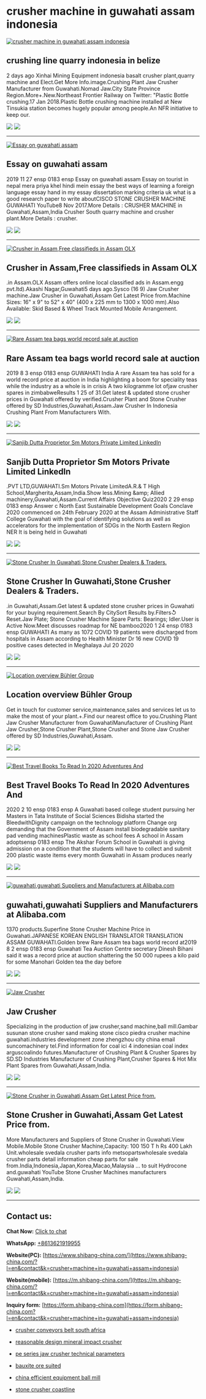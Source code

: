 # crusher machine in guwahati assam indonesia

<a href="https://swt.shibang-china.com/?l=en&img&k=crusher+machine+in+guwahati+assam+indonesia" target="_blank">![crusher machine in guwahati assam indonesia](http://static.shibang-china.com/all-800x300/678.jpg)</a>

## crushing line quarry indonesia in belize
2 days ago Xinhai Mining Equipment indonesia basalt crusher plant,quarry machine and Elect.Get More Info.image.Crushing Plant Jaw Crusher Manufacturer from Guwahati.Nomad Jaw.City State Province Region.More+.New.Northeast Frontier Railway on Twitter: &quot;Plastic Bottle crushing.17 Jan 2018.Plastic Bottle crushing machine installed at New Tinsukia station becomes hugely popular among people.An NFR initiative to keep our.


<a href="https://whatsapp.shibangsoft.com/WhatsApp.php" target="_blank" title="WhatsApp">![](http://static.shibang-china.com/icon/whatsapp.png)</a> <a href="https://swt.shibang-china.com/?l=en&icon&k=crusher+machine+in+guwahati+assam+indonesia" target="_blank">![](http://static.shibang-china.com/icon/chat-en.png)</a>

---

<a href="https://swt.shibang-china.com/?l=en&img&k=crusher+machine+in+guwahati+assam+indonesia" target="_blank">![Essay on guwahati assam](http://static.shibang-china.com/all-800x300/66.jpg)</a>

## Essay on guwahati assam
2019 11 27 ensp 0183 ensp Essay on guwahati assam Essay on tourist in nepal mera priya khel hindi mein essay the best ways of learning a foreign language essay hand in my essay dissertation marking criteria uk what is a good research paper to write aboutCISCO STONE CRUSHER MACHINE GUWAHATI YouTube8 Nov 2017.More Details : CRUSHER MACHINE in Guwahati,Assam,India Crusher South quarry machine and crusher plant.More Details : crusher.


<a href="https://whatsapp.shibangsoft.com/WhatsApp.php" target="_blank" title="WhatsApp">![](http://static.shibang-china.com/icon/whatsapp.png)</a> <a href="https://swt.shibang-china.com/?l=en&icon&k=crusher+machine+in+guwahati+assam+indonesia" target="_blank">![](http://static.shibang-china.com/icon/chat-en.png)</a>

---

<a href="https://swt.shibang-china.com/?l=en&img&k=crusher+machine+in+guwahati+assam+indonesia" target="_blank">![Crusher in Assam,Free classifieds in Assam OLX](http://static.shibang-china.com/all-800x300/1442.jpg)</a>

## Crusher in Assam,Free classifieds in Assam OLX
.in Assam.OLX Assam offers online local classified ads in Assam.engg pvt.ltd).Akashi Nagar,Guwahati5 days ago.Sysco (16 9) Jaw Crusher machine.Jaw Crusher in Guwahati,Assam Get Latest Price from.Machine Sizes: 16&quot; x 9&quot; to 52&quot; x 40&quot; (400 x 225 mm to 1300 x 1000 mm).Also Available: Skid Based &amp; Wheel Track Mounted Mobile Arrangement.


<a href="https://whatsapp.shibangsoft.com/WhatsApp.php" target="_blank" title="WhatsApp">![](http://static.shibang-china.com/icon/whatsapp.png)</a> <a href="https://swt.shibang-china.com/?l=en&icon&k=crusher+machine+in+guwahati+assam+indonesia" target="_blank">![](http://static.shibang-china.com/icon/chat-en.png)</a>

---

<a href="https://swt.shibang-china.com/?l=en&img&k=crusher+machine+in+guwahati+assam+indonesia" target="_blank">![Rare Assam tea bags world record sale at auction](http://static.shibang-china.com/all-800x300/1209.jpg)</a>

## Rare Assam tea bags world record sale at auction
2019 8 3 ensp 0183 ensp GUWAHATI India A rare Assam tea has sold for a world record price at auction in India highlighting a boom for speciality teas while the industry as a whole is in crisis A two kilogramme lot ofjaw crusher spares in zimbabweResults 1 25 of 31.Get latest &amp; updated stone crusher prices in Guwahati offered by verified.Crusher Plant and Stone Crusher offered by SD Industries,Guwahati,Assam.Jaw Crusher In Indonesia Crushing Plant From Manufacturers With.


<a href="https://whatsapp.shibangsoft.com/WhatsApp.php" target="_blank" title="WhatsApp">![](http://static.shibang-china.com/icon/whatsapp.png)</a> <a href="https://swt.shibang-china.com/?l=en&icon&k=crusher+machine+in+guwahati+assam+indonesia" target="_blank">![](http://static.shibang-china.com/icon/chat-en.png)</a>

---

<a href="https://swt.shibang-china.com/?l=en&img&k=crusher+machine+in+guwahati+assam+indonesia" target="_blank">![Sanjib Dutta Proprietor Sm Motors Private Limited LinkedIn](http://static.shibang-china.com/all-800x300/983.jpg)</a>

## Sanjib Dutta Proprietor Sm Motors Private Limited LinkedIn
.PVT LTD,GUWAHATI.Sm Motors Private LimitedA.R.&amp; T High School,Margherita,Assam,India.Show less.Mining &amp;amp; Allied machinery,Guwahati,Assam.Current Affairs Objective Quiz2020 2 29 ensp 0183 ensp Answer c North East Sustainable Development Goals Conclave 2020 commenced on 24th February 2020 at the Assam Administrative Staff College Guwahati with the goal of identifying solutions as well as accelerators for the implementation of SDGs in the North Eastern Region NER It is being held in Guwahati


<a href="https://whatsapp.shibangsoft.com/WhatsApp.php" target="_blank" title="WhatsApp">![](http://static.shibang-china.com/icon/whatsapp.png)</a> <a href="https://swt.shibang-china.com/?l=en&icon&k=crusher+machine+in+guwahati+assam+indonesia" target="_blank">![](http://static.shibang-china.com/icon/chat-en.png)</a>

---

<a href="https://swt.shibang-china.com/?l=en&img&k=crusher+machine+in+guwahati+assam+indonesia" target="_blank">![Stone Crusher In Guwahati,Stone Crusher Dealers &amp; Traders.](http://static.shibang-china.com/all-800x300/313.jpg)</a>

## Stone Crusher In Guwahati,Stone Crusher Dealers &amp; Traders.
.in Guwahati,Assam.Get latest &amp; updated stone crusher prices in Guwahati for your buying requirement.Search By CitySort Results by.Filters↺ Reset.Jaw Plate; Stone Crusher Machine Spare Parts: Bearings; Idler.User is Active Now.Meet discusses roadmap for NE bamboo2020 1 24 ensp 0183 ensp GUWAHATI As many as 1072 COVID 19 patients were discharged from hospitals in Assam according to Health Minister Dr 16 new COVID 19 positive cases detected in Meghalaya Jul 20 2020


<a href="https://whatsapp.shibangsoft.com/WhatsApp.php" target="_blank" title="WhatsApp">![](http://static.shibang-china.com/icon/whatsapp.png)</a> <a href="https://swt.shibang-china.com/?l=en&icon&k=crusher+machine+in+guwahati+assam+indonesia" target="_blank">![](http://static.shibang-china.com/icon/chat-en.png)</a>

---

<a href="https://swt.shibang-china.com/?l=en&img&k=crusher+machine+in+guwahati+assam+indonesia" target="_blank">![Location overview Bühler Group](http://static.shibang-china.com/all-800x300/264.jpg)</a>

## Location overview Bühler Group
Get in touch for customer service,maintenance,sales and services let us to make the most of your plant.+.Find our nearest office to you.Crushing Plant Jaw Crusher Manufacturer from GuwahatiManufacturer of Crushing Plant Jaw Crusher,Stone Crusher Plant,Stone Crusher and Stone Jaw Crusher offered by SD Industries,Guwahati,Assam.


<a href="https://whatsapp.shibangsoft.com/WhatsApp.php" target="_blank" title="WhatsApp">![](http://static.shibang-china.com/icon/whatsapp.png)</a> <a href="https://swt.shibang-china.com/?l=en&icon&k=crusher+machine+in+guwahati+assam+indonesia" target="_blank">![](http://static.shibang-china.com/icon/chat-en.png)</a>

---

<a href="https://swt.shibang-china.com/?l=en&img&k=crusher+machine+in+guwahati+assam+indonesia" target="_blank">![Best Travel Books To Read In 2020 Adventures And](http://static.shibang-china.com/all-800x300/416.jpg)</a>

## Best Travel Books To Read In 2020 Adventures And
2020 2 10 ensp 0183 ensp A Guwahati based college student pursuing her Masters in Tata Institute of Social Sciences Bidisha started the BleedwithDignity campaign on the technology platform Change org demanding that the Government of Assam install biodegradable sanitary pad vending machinesPlastic waste as school fees A school in Assam adoptsensp 0183 ensp The Akshar Forum School in Guwahati is giving admission on a condition that the students will have to collect and submit 200 plastic waste items every month Guwahati in Assam produces nearly


<a href="https://whatsapp.shibangsoft.com/WhatsApp.php" target="_blank" title="WhatsApp">![](http://static.shibang-china.com/icon/whatsapp.png)</a> <a href="https://swt.shibang-china.com/?l=en&icon&k=crusher+machine+in+guwahati+assam+indonesia" target="_blank">![](http://static.shibang-china.com/icon/chat-en.png)</a>

---

<a href="https://swt.shibang-china.com/?l=en&img&k=crusher+machine+in+guwahati+assam+indonesia" target="_blank">![guwahati,guwahati Suppliers and Manufacturers at Alibaba.com](http://static.shibang-china.com/all-800x300/36.jpg)</a>

## guwahati,guwahati Suppliers and Manufacturers at Alibaba.com
1370 products.Superfine Stone Crusher Machine Price in Guwahati.JAPANESE KOREAN ENGLISH TRANSLATOR TRANSLATION ASSAM GUWAHATI.Golden brew Rare Assam tea bags world record at2019 8 2 ensp 0183 ensp Guwahati Tea Auction Centre secretary Dinesh Bihani said it was a record price at auction shattering the 50 000 rupees a kilo paid for some Manohari Golden tea the day before


<a href="https://whatsapp.shibangsoft.com/WhatsApp.php" target="_blank" title="WhatsApp">![](http://static.shibang-china.com/icon/whatsapp.png)</a> <a href="https://swt.shibang-china.com/?l=en&icon&k=crusher+machine+in+guwahati+assam+indonesia" target="_blank">![](http://static.shibang-china.com/icon/chat-en.png)</a>

---

<a href="https://swt.shibang-china.com/?l=en&img&k=crusher+machine+in+guwahati+assam+indonesia" target="_blank">![Jaw Crusher](http://static.shibang-china.com/all-800x300/47.jpg)</a>

## Jaw Crusher
Specializing in the production of jaw crusher,sand machine,ball mill.Gambar susunan stone crusher sand making stone cisco piedra crusher machine guwahati.industries development zone zhengzhou city china email suncomachinery tel.Find information for coal ici 4 indonesian coal index arguscoalindo futures.Manufacturer of Crushing Plant &amp; Crusher Spares by SD.SD Industries Manufacturer of Crushing Plant,Crusher Spares &amp; Hot Mix Plant Spares from Guwahati,Assam,India.


<a href="https://whatsapp.shibangsoft.com/WhatsApp.php" target="_blank" title="WhatsApp">![](http://static.shibang-china.com/icon/whatsapp.png)</a> <a href="https://swt.shibang-china.com/?l=en&icon&k=crusher+machine+in+guwahati+assam+indonesia" target="_blank">![](http://static.shibang-china.com/icon/chat-en.png)</a>

---

<a href="https://swt.shibang-china.com/?l=en&img&k=crusher+machine+in+guwahati+assam+indonesia" target="_blank">![Stone Crusher in Guwahati,Assam Get Latest Price from.](http://static.shibang-china.com/all-800x300/760.jpg)</a>

## Stone Crusher in Guwahati,Assam Get Latest Price from.
More Manufacturers and Suppliers of Stone Crusher in Guwahati.View Mobile.Mobile Stone Crusher Machine,Capacity: 100 150 T h Rs 400 Lakh Unit.wholesale svedala crusher parts info metsopartswholesale svedala crusher parts detail information cheap parts for sale from.India,Indonesia,Japan,Korea,Macao,Malaysia … to suit Hydrocone and.guwahati YouTube Stone Crusher Machines manufacturers Guwahati,Assam,India.


<a href="https://whatsapp.shibangsoft.com/WhatsApp.php" target="_blank" title="WhatsApp">![](http://static.shibang-china.com/icon/whatsapp.png)</a> <a href="https://swt.shibang-china.com/?l=en&icon&k=crusher+machine+in+guwahati+assam+indonesia" target="_blank">![](http://static.shibang-china.com/icon/chat-en.png)</a>

---
## Contact us:

**Chat Now:** [Click to chat](https://swt.shibang-china.com?l=en&contact&k=crusher+machine+in+guwahati+assam+indonesia)

**WhatsApp:**  [+8613621919955](https://whatsapp.shibangsoft.com/WhatsApp.php)

**Website(PC):** [https://www.shibang-china.com/](https://www.shibang-china.com/?l=en&contact&k=crusher+machine+in+guwahati+assam+indonesia)

**Website(mobile):** [https://m.shibang-china.com/](https://m.shibang-china.com/?l=en&contact&k=crusher+machine+in+guwahati+assam+indonesia)

**Inquiry form:** [https://form.shibang-china.com](https://form.shibang-china.com?l=en&contact&k=crusher+machine+in+guwahati+assam+indonesia)

* [crusher conveyors belt south africa](../167/crusher%20conveyors%20belt%20south%20africa.md)

* [reasonable design mineral impact crusher](../167/reasonable%20design%20mineral%20impact%20crusher.md)

* [pe series jaw crusher technical parameters](../161/pe%20series%20jaw%20crusher%20technical%20parameters.md)

* [bauxite ore suited](../161/bauxite%20ore%20suited.md)

* [china efficient equipment ball mill](../169/china%20efficient%20equipment%20ball%20mill.md)

* [stone crusher coastline](../170/stone%20crusher%20coastline.md)